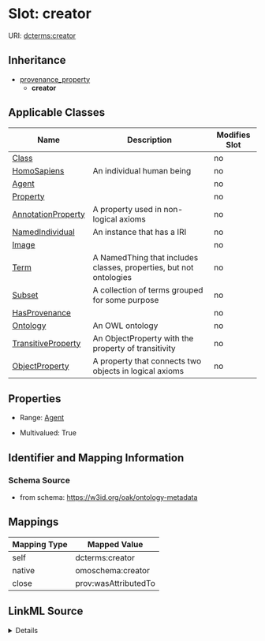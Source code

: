 

# Slot: creator



URI: [dcterms:creator](http://purl.org/dc/terms/creator)




## Inheritance

* [provenance_property](provenance_property.md)
    * **creator**






## Applicable Classes

| Name | Description | Modifies Slot |
| --- | --- | --- |
| [Class](Class.md) |  |  no  |
| [HomoSapiens](HomoSapiens.md) | An individual human being |  no  |
| [Agent](Agent.md) |  |  no  |
| [Property](Property.md) |  |  no  |
| [AnnotationProperty](AnnotationProperty.md) | A property used in non-logical axioms |  no  |
| [NamedIndividual](NamedIndividual.md) | An instance that has a IRI |  no  |
| [Image](Image.md) |  |  no  |
| [Term](Term.md) | A NamedThing that includes classes, properties, but not ontologies |  no  |
| [Subset](Subset.md) | A collection of terms grouped for some purpose |  no  |
| [HasProvenance](HasProvenance.md) |  |  no  |
| [Ontology](Ontology.md) | An OWL ontology |  no  |
| [TransitiveProperty](TransitiveProperty.md) | An ObjectProperty with the property of transitivity |  no  |
| [ObjectProperty](ObjectProperty.md) | A property that connects two objects in logical axioms |  no  |







## Properties

* Range: [Agent](Agent.md)

* Multivalued: True





## Identifier and Mapping Information







### Schema Source


* from schema: https://w3id.org/oak/ontology-metadata




## Mappings

| Mapping Type | Mapped Value |
| ---  | ---  |
| self | dcterms:creator |
| native | omoschema:creator |
| close | prov:wasAttributedTo |




## LinkML Source

<details>
```yaml
name: creator
from_schema: https://w3id.org/oak/ontology-metadata
close_mappings:
- prov:wasAttributedTo
rank: 1000
is_a: provenance_property
slot_uri: dcterms:creator
alias: creator
domain_of:
- HasProvenance
- Ontology
range: Agent
multivalued: true
structured_pattern:
  syntax: '{orcid_regex}'
  interpolated: true
  partial_match: false

```
</details>